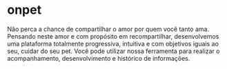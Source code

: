 # onpet
Não perca a chance de compartilhar o amor por quem você tanto ama. Pensando neste amor e com propósito em recompartilhar, desenvolvemos uma plataforma totalmente progressiva, intuitiva e com objetivos iguais ao seu, cuidar do seu pet. Você pode utilizar nossa ferramenta para realizar o acompanhamento, desenvolvimento e histórico de informações.
